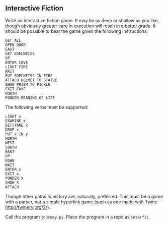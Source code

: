 ## Interactive Fiction

Write an interactive fiction game. It may be as deep or shallow as you like, though obviously greater care in execution will result in a better grade. It should be possible to beat the game given the following instructions:

	GET ALL
	OPEN DOOR
	EAST
	GET EDELWEISS
	UP
	ENTER CAVE
	LIGHT FIRE
	WAIT
	PUT EDELWEISS IN FIRE
	ATTACH HELMET TO STATUE
	SHOW PRISM TO PICKLE
	EXIT CAVE
	NORTH
	PONDER MEANING OF LIFE
	
The following verbs must be supported:

	LIGHT x
	EXAMINE x
	GET/TAKE x
	DROP x
	PUT x IN y
	NORTH
	WEST
	SOUTH
	EAST
	UP
	DOWN
	WAIT
	ENTER x
	EXIT x
	PONDER X
	SHOW X
	ATTACH

Though other paths to victory are, naturally, preferred. This must be a game with a parser, not a simple hyperlink game (such as one made with Twine http://twinery.org/2/).

Call the program `journey.py`. Place the program in a repo as `interfic`.
